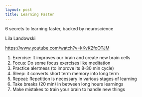 ```yaml
---
layout: post
title: Learning Faster
---
```


6 secrets to learning faster, backed by neuroscience

Lila Landowski

https://www.youtube.com/watch?v=kKvK2foOTJM

1. Exercise: It improves our brain and create new brain cells
2. Focus: Do some focus exercises like meditation
3. Practice alertness (to improve its 8-30 min cycle)
4. Sleep: it converts short term memory into long term
5. Repeat: Repetition is necessary in various stages of learning
6. Take breaks (20 min) in between long hours learnings
7. Make mistakes to train your brain to handle new things